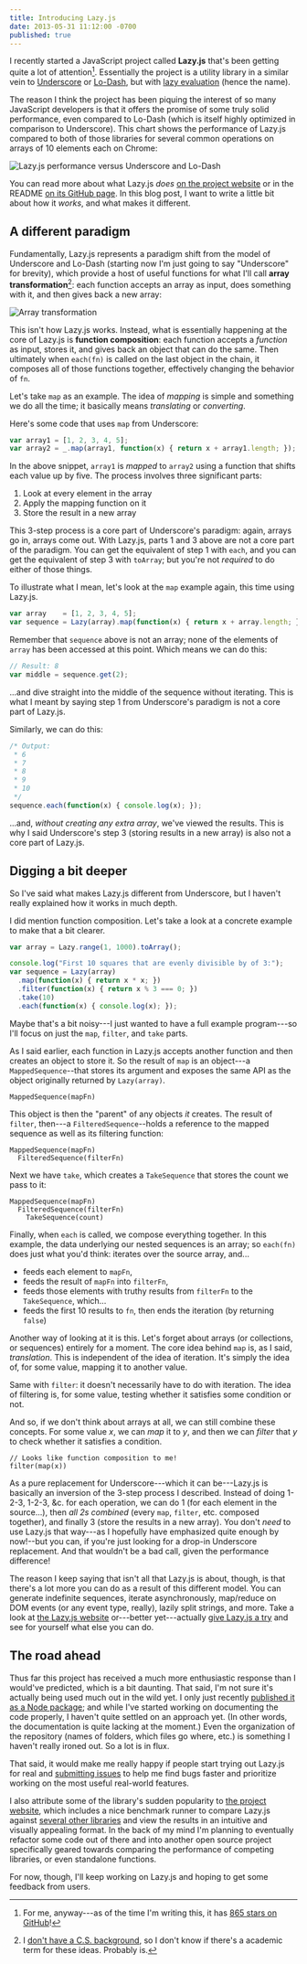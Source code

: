 ```yaml
---
title: Introducing Lazy.js
date: 2013-05-31 11:12:00 -0700
published: true
---
```


I recently started a JavaScript project called **Lazy.js** that's been getting quite a lot of attention[^a-lot-of-attention]. Essentially the project is a utility library in a similar vein to [Underscore](http://underscorejs.org/) or [Lo-Dash](http://lodash.com/), but with [lazy evaluation](http://en.wikipedia.org/wiki/Lazy_evaluation) (hence the name).

The reason I think the project has been piquing the interest of so many JavaScript developers is that it offers the promise of some truly solid performance, even compared to Lo-Dash (which is itself highly optimized in comparison to Underscore). This chart shows the performance of Lazy.js compared to both of those libraries for several common operations on arrays of 10 elements each on Chrome:

![Lazy.js performance versus Underscore and Lo-Dash](/images/lazy-performance.png)

You can read more about what Lazy.js *does* [on the project website](http://dtao.github.io/lazy.js/) or in the README [on its GitHub page](https://github.com/dtao/lazy.js). In this blog post, I want to write a little bit about how it *works*, and what makes it different.

A different paradigm
--------------------

Fundamentally, Lazy.js represents a paradigm shift from the model of Underscore and Lo-Dash (starting now I'm just going to say "Underscore" for brevity), which provide a host of useful functions for what I'll call **array transformation**[^array-transformation]: each function accepts an array as input, does something with it, and then gives back a new array:

![Array transformation](/images/array-transformation.png)

This isn't how Lazy.js works. Instead, what is essentially happening at the core of Lazy.js is **function composition**: each function accepts a *function* as input, stores it, and gives back an object that can do the same. Then ultimately when `each(fn)` is called on the last object in the chain, it composes all of those functions together, effectively changing the behavior of `fn`.

Let's take `map` as an example. The idea of *mapping* is simple and something we do all the time; it basically means *translating* or *converting*.

Here's some code that uses `map` from Underscore:

```javascript
var array1 = [1, 2, 3, 4, 5];
var array2 = _.map(array1, function(x) { return x + array1.length; });
```

In the above snippet, `array1` is *mapped* to `array2` using a function that shifts each value up by five. The process involves three significant parts:

1. Look at every element in the array
2. Apply the mapping function on it
3. Store the result in a new array

This 3-step process is a core part of Underscore's paradigm: again, arrays go in, arrays come out. With Lazy.js, parts 1 and 3 above are not a core part of the paradigm. You can get the equivalent of step 1 with `each`, and you can get the equivalent of step 3 with `toArray`; but you're not *required* to do either of those things.

To illustrate what I mean, let's look at the `map` example again, this time using Lazy.js.

```javascript
var array    = [1, 2, 3, 4, 5];
var sequence = Lazy(array).map(function(x) { return x + array.length; });
```

Remember that `sequence` above is not an array; none of the elements of `array` has been accessed at this point. Which means we can do this:

```javascript
// Result: 8
var middle = sequence.get(2);
```

...and dive straight into the middle of the sequence without iterating. This is what I meant by saying step 1 from Underscore's paradigm is not a core part of Lazy.js.

Similarly, we can do this:

```javascript
/* Output:
 * 6
 * 7
 * 8
 * 9
 * 10
 */
sequence.each(function(x) { console.log(x); });
```

...and, *without creating any extra array*, we've viewed the results. This is why I said Underscore's step 3 (storing results in a new array) is also not a core part of Lazy.js.

Digging a bit deeper
--------------------

So I've said what makes Lazy.js different from Underscore, but I haven't really explained how it works in much depth.

I did mention function composition. Let's take a look at a concrete example to make that a bit clearer.

```javascript
var array = Lazy.range(1, 1000).toArray();

console.log("First 10 squares that are evenly divisible by of 3:");
var sequence = Lazy(array)
  .map(function(x) { return x * x; })
  .filter(function(x) { return x % 3 === 0; })
  .take(10)
  .each(function(x) { console.log(x); });
```

Maybe that's a bit noisy---I just wanted to have a full example program---so I'll focus on just the `map`, `filter`, and `take` parts.

As I said earlier, each function in Lazy.js accepts another function and then creates an object to store it. So the result of `map` is an object---a `MappedSequence`--that stores its argument and exposes the same API as the object originally returned by `Lazy(array)`.

    MappedSequence(mapFn)

This object is then the "parent" of any objects *it* creates. The result of `filter`, then---a `FilteredSequence`--holds a reference to the mapped sequence as well as its  filtering function:

    MappedSequence(mapFn)
      FilteredSequence(filterFn)

Next we have `take`, which creates a `TakeSequence` that stores the count we pass to it:

    MappedSequence(mapFn)
      FilteredSequence(filterFn)
        TakeSequence(count)

Finally, when `each` is called, we compose everything together. In this example, the data underlying our nested sequences is an array; so `each(fn)` does just what you'd think: iterates over the source array, and...

- feeds each element to `mapFn`,
- feeds the result of `mapFn` into `filterFn`,
- feeds those elements with truthy results from `filterFn` to the `TakeSequence`, which...
- feeds the first 10 results to `fn`, then ends the iteration (by returning `false`)

Another way of looking at it is this. Let's forget about arrays (or collections, or sequences) entirely for a moment. The core idea behind `map` is, as I said, *translation*. This is independent of the idea of iteration. It's simply the idea of, for some value, mapping it to another value.

Same with `filter`: it doesn't necessarily have to do with iteration. The idea of filtering is, for some value, testing whether it satisfies some condition or not.

And so, if we don't think about arrays at all, we can still combine these concepts. For some value *x*, we can *map* it to *y*, and then we can *filter* that *y* to check whether it satisfies a condition.

    // Looks like function composition to me!
    filter(map(x))

As a pure replacement for Underscore---which it can be---Lazy.js is basically an inversion of the 3-step process I described. Instead of doing 1-2-3, 1-2-3, &c. for each operation, we can do 1 (for each element in the source...), then *all 2s combined* (every `map`, `filter`, etc. composed together), and finally 3 (store the results in a new array). You don't *need* to use Lazy.js that way---as I hopefully have emphasized quite enough by now!--but you can, if you're just looking for a drop-in Underscore replacement. And that wouldn't be a bad call, given the performance difference!

The reason I keep saying that isn't all that Lazy.js is about, though, is that there's a lot more you can do as a result of this different model. You can generate indefinite sequences, iterate asynchronously, map/reduce on DOM events (or any event type, really), lazily split strings, and more. Take a look at [the Lazy.js website](http://dtao.github.io/lazy.js) or---better yet---actually [give Lazy.js a try](https://github.com/dtao/lazy.js) and see for yourself what else you can do.

The road ahead
--------------

Thus far this project has received a much more enthusiastic response than I would've predicted, which is a bit daunting. That said, I'm not sure it's actually being used much out in the wild yet. I only just recently [published it as a Node package](https://npmjs.org/package/lazy.js); and while I've started working on documenting the code properly, I haven't quite settled on an approach yet. (In other words, the documentation is quite lacking at the moment.) Even the organization of the repository (names of folders, which files go where, etc.) is something I haven't really ironed out. So a lot is in flux.

That said, it would make me really happy if people start trying out Lazy.js for real and [submitting issues](https://github.com/dtao/lazy.js/issues) to help me find bugs faster and prioritize working on the most useful real-world features.

I also attribute some of the library's sudden popularity to [the project website](http://dtao.github.io/lazy.js/), which includes a nice benchmark runner to compare Lazy.js against [several other libraries](http://dtao.github.io/lazy.js/comparisons.html) and view the results in an intuitive and visually appealing format. In the back of my mind I'm planning to eventually refactor some code out of there and into another open source project specifically geared towards comparing the performance of competing libraries, or even standalone functions.

For now, though, I'll keep working on Lazy.js and hoping to get some feedback from users.

[^a-lot-of-attention]: For me, anyway---as of the time I'm writing this, it has [865 stars on GitHub](https://github.com/dtao/lazy.js)!

[^array-transformation]: I [don't have a C.S. background](/posts/brushing-up-on-cs-part-1-algorithmic-complexity.html), so I don't know if there's a academic term for these ideas. Probably is.
